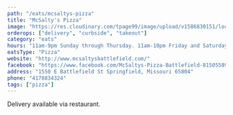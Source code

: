 ```yaml
---
path: "/eats/mcsaltys-pizza"
title: "McSalty's Pizza"
image: "https://res.cloudinary.com/tpage99/image/upload/v1586830151/local417eats/local417eatslogo.png"
orderops: ["delivery", "curbside", "takeout"]
category: "eats"
hours: "11am-9pm Sunday through Thursday. 11am-10pm Friday and Saturday"
eatsType: "Pizza"
website: "http://www.mcsaltysbattlefield.com/"
facebook: "https://www.facebook.com/McSaltys-Pizza-Battlefield-815055891857613"
address: "1550 E Battlefield St Springfield, Missouri 65804"
phone: "4178834324"
tags: ["pizza"]
---
```


Delivery available via restaurant.
